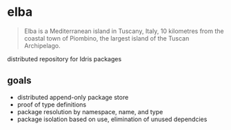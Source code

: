 # elba

> Elba is a Mediterranean island in Tuscany, Italy, 10 kilometres from the coastal town of Piombino, the largest island of the Tuscan Archipelago.

distributed repository for Idris packages

## goals

- distributed append-only package store
- proof of type definitions
- package resolution by namespace, name, and type
- package isolation based on use, elimination of unused dependcies
